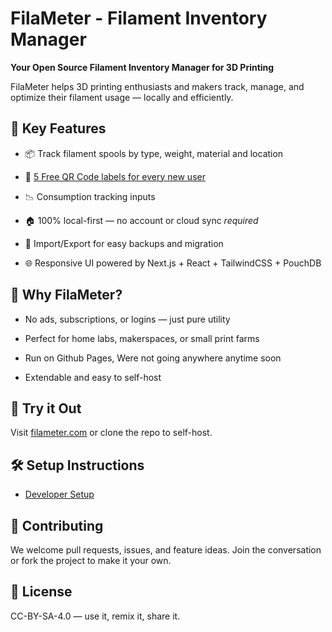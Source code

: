 # FilaMeter - Filament Inventory Manager

**Your Open Source Filament Inventory Manager for 3D Printing**

FilaMeter helps 3D printing enthusiasts and makers track, manage, and optimize their filament usage — locally and efficiently.

🌟 Key Features
---------------

*   📦 Track filament spools by type, weight, material and location

*   🔢 [5 Free QR Code labels for every new user](https://shop.silocitylabs.com/discount/1GHIW2TI?redirect=%2Fproducts%2Ffilameter-labels%3Fvariant%3D50812497920300)
    
*   📉 Consumption tracking inputs
    
*   🏠 100% local-first — no account or cloud sync *required*
    
*   🔄 Import/Export for easy backups and migration
    
*   🌐 Responsive UI powered by Next.js + React + TailwindCSS + PouchDB
    

🚀 Why FilaMeter?
-----------------

*   No ads, subscriptions, or logins — just pure utility
    
*   Perfect for home labs, makerspaces, or small print farms
  
*   Run on Github Pages, Were not going anywhere anytime soon
    
*   Extendable and easy to self-host
    

📲 Try it Out
-------------

Visit [filameter.com](https://filameter.com) or clone the repo to self-host.

🛠️ Setup Instructions
----------------------

- [Developer Setup](https://github.com/SiloCityLabs/filameter.com/wiki/Developer-Setup)

📢 Contributing
---------------

We welcome pull requests, issues, and feature ideas. Join the conversation or fork the project to make it your own.

🧾 License
----------

CC-BY-SA-4.0 — use it, remix it, share it.
